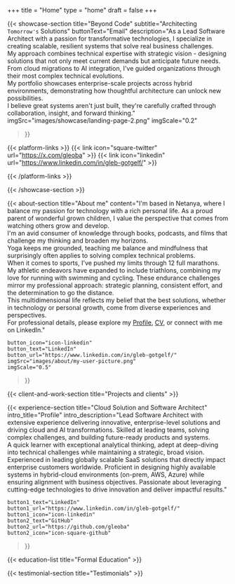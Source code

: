 +++
title =  "Home"
type = "home"
draft = false
+++


{{< showcase-section
    title="Beyond Code"
    subtitle="Architecting <code>Tomorrow's</code> Solutions"
    buttonText="Email"
    description="As a Lead Software Architect with a passion for transformative technologies, I specialize in creating scalable, resilient systems that solve real business challenges.<br/>My approach combines technical expertise with strategic vision - designing solutions that not only meet current demands but anticipate future needs. From cloud migrations to AI integration, I've guided organizations through their most complex technical evolutions.<br/>My portfolio showcases enterprise-scale projects across hybrid environments, demonstrating how thoughtful architecture can unlock new possibilities.<br/>I believe great systems aren't just built, they're carefully crafted through collaboration, insight, and forward thinking."
    imgSrc="images/showcase/landing-page-2.png"
    imgScale="0.2"
 >}}

{{< platform-links >}}
    {{< link icon="square-twitter" url="https://x.com/gleoba" >}}
    {{< link icon="linkedin" url="https://www.linkedin.com/in/gleb-gotgelf/" >}}

{{< /platform-links >}}

{{< /showcase-section >}}

{{< about-section
    title="About me"
    content="I'm based in Netanya, where I balance my passion for technology with a rich personal life. As a proud parent of wonderful grown children, I value the perspective that comes from watching others grow and develop.<br/>I'm an avid consumer of knowledge through books, podcasts, and films that challenge my thinking and broaden my horizons.<br/>Yoga keeps me grounded, teaching me balance and mindfulness that surprisingly often applies to solving complex technical problems.<br/>When it comes to sports, I've pushed my limits through 12 full marathons. My athletic endeavors have expanded to include triathlons, combining my love for running with swimming and cycling. These endurance challenges mirror my professional approach: strategic planning, consistent effort, and the determination to go the distance.<br/>This multidimensional life reflects my belief that the best solutions, whether in technology or personal growth, come from diverse experiences and perspectives.<br/>For professional details, please explore my <a href='/experience'>Profile</a>, <a href='/cv'>CV</a>, or connect with me on LinkedIn."

    button_icon="icon-linkedin"
    button_text="LinkedIn"
    button_url="https://www.linkedin.com/in/gleb-gotgelf/"
    imgSrc="images/about/my-user-picture.png"
    imgScale="0.5"
 >}}

{{< client-and-work-section
    title="Projects and clients" >}} 

{{< experience-section
    title="Cloud Solution and Software Architect"
    intro_title="Profile"
    intro_description="Lead Software Architect with extensive experience delivering innovative, enterprise-level solutions and driving cloud and AI transformations. Skilled at leading teams, solving complex challenges, and building future-ready products and systems.<br/>A quick learner with exceptional analytical thinking, adept at deep-diving into technical challenges while maintaining a strategic, broad vision. Experienced in leading globally scalable SaaS solutions that directly impact enterprise customers worldwide. Proficient in designing highly available systems in hybrid-cloud environments (on-prem, AWS, Azure) while ensuring alignment with business objectives. Passionate about leveraging cutting-edge technologies to drive innovation and deliver impactful results." 
    
    button1_text="LinkedIn"
    button1_url="https://www.linkedin.com/in/gleb-gotgelf/"
    button1_icon="icon-linkedin"
    button2_text="GitHub"
    button2_url="https://github.com/gleoba"
    button2_icon="icon-square-github"
>}}

{{< education-list
    title="Formal Education" >}}

{{< testimonial-section
    title="Testimonials" >}}

